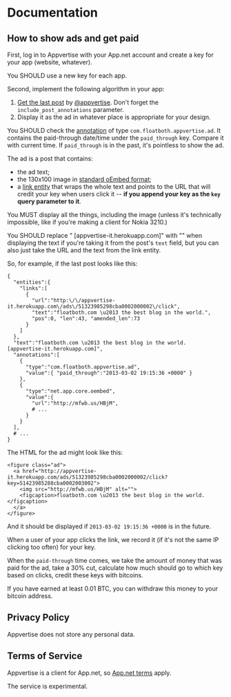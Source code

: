 # Documentation

## How to show ads and get paid

First, log in to Appvertise with your App.net account and create a key for your app (website, whatever).

You SHOULD use a new key for each app.

Second, implement the following algorithm in your app:

1. [Get the last post](http://developers.app.net/docs/resources/post/streams/#retrieve-posts-created-by-a-user) by [@appvertise](https://alpha.app.net/appvertise). Don't forget the `include_post_annotations` parameter.
2. Display it as the ad in whatever place is appropriate for your design.

You SHOULD check the [annotation](http://developers.app.net/docs/meta/annotations/) of type `com.floatboth.appvertise.ad`.
It contains the paid-through date/time under the `paid_through` key.
Compare it with current time.
If `paid_through` is in the past, it's pointless to show the ad.

The ad is a post that contains:

- the ad text;
- the 130x100 image in [standard oEmbed format](https://github.com/appdotnet/object-metadata/blob/master/annotations/net.app.core.oembed.md);
- a [link entity](http://developers.app.net/docs/meta/entities/#links) that wraps the whole text and points to the URL that will credit your key when users click it -- **if you append your key as the `key` query parameter to it**.

You MUST display all the things, including the image (unless it's technically impossible, like if you're making a client for Nokia 3210.)

You SHOULD replace " [appvertise-it.herokuapp.com]" with "" when displaying the text if you're taking it from the post's `text` field, but you can also just take the URL and the text from the link entity.

So, for example, if the last post looks like this:

    {
      "entities":{
        "links":[
          {
            "url":"http:\/\/appvertise-it.herokuapp.com\/ads\/51323985298cba0002000002\/click",
            "text":"floatboth.com \u2013 the best blog in the world.",
            "pos":0, "len":43, "amended_len":73
          }
        ]
      },
      "text":"floatboth.com \u2013 the best blog in the world. [appvertise-it.herokuapp.com]",
      "annotations":[
        {
          "type":"com.floatboth.appvertise.ad",
          "value":{ "paid_through":"2013-03-02 19:15:36 +0000" }
        },
        {
          "type":"net.app.core.oembed",
          "value":{
            "url":"http://mfwb.us/HBjM",
            # ...
          }
        }
      ],
      # ...
    }

The HTML for the ad might look like this:

    <figure class="ad">
      <a href="http://appvertise-it.herokuapp.com/ads/51323985298cba0002000002/click?key=51423985288cba0002003002">
        <img src="http://mfwb.us/HBjM" alt="">
        <figcaption>floatboth.com \u2013 the best blog in the world.</figcaption>
      </a>
    </figure>

And it should be displayed if `2013-03-02 19:15:36 +0000` is in the future.

When a user of your app clicks the link, we record it (if it's not the same IP clicking too often) for your key.

When the `paid-through` time comes, we take the amount of money that was paid for the ad, take a 30% cut, calculate how much should go to which key based on clicks, credit these keys with bitcoins.

If you have earned at least 0.01 BTC, you can withdraw this money to your bitcoin address.

## Privacy Policy

Appvertise does not store any personal data.

## Terms of Service

Appvertise is a client for App.net, so [App.net terms](https://account.app.net/legal/terms/) apply.

The service is experimental.
